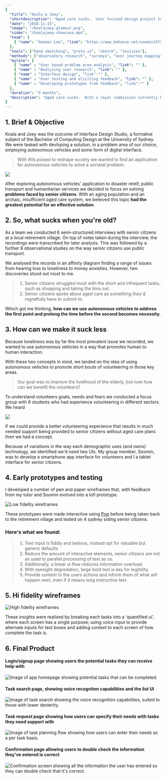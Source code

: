 ```yaml
---
{
  "title": "Koala & Joey",
  "shortdescription": "Aged care sucks.  User focused design project to optimise the aged care industry and promote active aging.",
  "date": "2018-11-15",
  "image": "/koalajoey-glamour.png",
  "video": "/koalajoey-showcase.mp4",
  "team": [
    { "name": "Soomin Lee", "link": "https://www.behance.net/soomin3375cb4" }
  ],
  "tools": ["hand sketching", "proto.io", "sketch", "invision"],
  "methods": ["observatory research", "surveys", "user journey mapping", "user interviews", "focus groups"],
  "myrole": [
    { "name" : "User based problem area analysis", "link": "" },
    { "name" : "Analysing user research", "link": "" },
    { "name" : "Interface design", "link":"" },
    { "name" : "User testing and eliciting feedback", "link": "" },
    { "name" : "Developing prototypes from feedback", "link":"" }
  ],
  "duration": "3 months",
  "description": "Aged care sucks.  With a royal commission currently being conducted into the level of care on   top of exorbitant costs for the government and the individual, the industry was due for a reboot. Koala & Joey are two apps design to eliviate some of these issues, by enabling volunteers to easily get involved senior citizens in need."
}
---
```

## 1. Brief & Objective

Koala and Joey was the outcome of Interface Design Studio, a formative subject of the Bachelor of Computing Design at the University of Sydney.  We were tasked with devloping a solution, in a problem area of our choice, employing autonomous vehicles and some form of digital interface.  

> With AVs poised to reshape society we wanted to find an application for autonomous vehicles to solve a societal problem.  

![](./images/koalajoey-exploreideas.png)

After exploring autonomous vehicles' application to disaster releif, public transport and humanitarian services we decided to focus on solving **problems faced by senior citizens**.  With an aging population and an archaic, insufficient aged care system, we beleived this topic **had the greatest potential for an effective solution**. 

## 2. So, what sucks when you're old?

As a team we conducted 6 semi-structured interviews with senior citizens at a local retirement village.  On top of notes taken during the interview, the recordings were transcribed for later analysis.  This was followed by a further 8 observational studies on the way senior citizens use public transport.

We analysed the records in an affinity diagram finding a range of issues from hearing loss to loneliness to money anxieties. 
However, two discoveries stood out most to me.

> 1. Senior citizens struggled most with the short and infrequent tasks, such as shopping and taking the bins out.
> 2. Senior citizens spoke about aged care as something they'd regretfully have to submit to.

Which got me thinking, **how can we use autonomous vehicles to address the first point and prolong the time before the second becomes necessity**.

## 3. How can we make it suck less

Because loneliness was by far the most prevalent issue we recorded, we wanted to use autonomous vehicles in a way that promotes human to human interaction.

With these two concepts in mind, we landed on the idea of using autonomous vehicles to promote short bouts of volunteering in those key areas.  
> Our goal was to improve the livelihood of the elderly, but now how can we benefit the volunteers?

To understand volunteers goals, needs and fears we conducted a focus group with 6 students who had experience volunteering in different sectors.
We heard 

![](./images/koalajoey-volunteer-findings.gif)

If we could provide a better volunteering experience that results in much needed support being provided to senior citizens without aged care plans then we had a concept. 

Because of variations in the way each demographic uses (and owns) technology, we identified we'd need two UIs.  My group member, Soomin, was to develop a smartphone app interface for volunteers and I a tablet interface for senior citizens.

## 4. Early prototypes and testing

I developed a number of pen and paper wireframes that, with feedback from my tutor and Soomin evolved into a lofi prototype. 

![Low fidelity wireframes](./images/koalajoey-lofi_2.png)

These prototypes were made interactive using [Pop](https://marvelapp.com/pop/) before being taken back to the retirement village and tested on 4 sydney siding senior citizens.

### Here's what we found:

> 1. Text input is fiddly and tedious, instead opt for valuable but generic defaults
> 2. Reduce the amount of interactive elements, senior citizens are not as used to parallel processing of text as us. 
> 3. Additionally, a linear ui flow reduces information overload.
> 4. With eyesight degredation, large bold text is key for legibility.
> 5. Provide context to the users actions and inform them of what will happen next, even if it means long instructive text.


## 5. Hi fidelity wireframes

![High fidelity wireframes](./images/koalajoey-hifi_1.png)

These insights were realised by breaking each tasks into a 'quantified ui', where each screen has a single purpose; using voice input to provide alternate inputs for text boxes and adding context to each screen of how complete the task is.


## 6. Final Product 
#### Login/signup page showing users the potential tasks they can receive help with
![Image of app homepage showing potential tasks that can be completed.](./images/koalajoey-glamour_1.png)
#### Task search page, showing voice recogniton capabilities and the list UI
![Image of task search showing the voice recognition capabilities, suited to those with lower dexterity. ](./images/koalajoey-glamour_2.png)
#### Task request page showing how users can specify their needs with tasks they need support with
![Image of task planning flow showing how users can enter their needs as a per task basis.](./images/koalajoey-glamour_3.png)
#### Confirmation page allowing users to double check the information they've entered is correct
![Confirmation screen showing all the information the user has entered so they can double check that it's correct.](./images/koalajoey-glamour_4.png)


